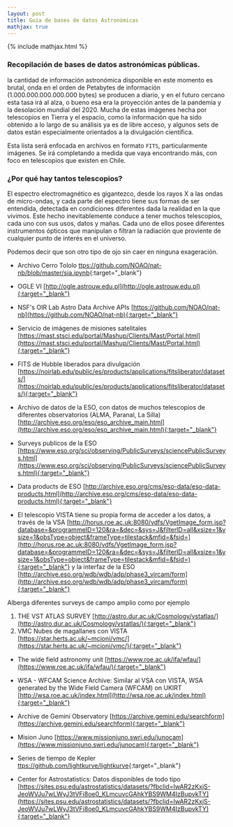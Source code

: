 ```yaml
---
layout: post
title: Guia de bases de datos Astronómicas
mathjax: true
---
```

{% include mathjax.html %} 

### Recopilación de bases de datos astronómicas públicas.

la cantidad de información astronómica disponible en este momento es brutal, onda en el orden de Petabytes de información (1.000.000.000.000.000 bytes) se producen a diario, y en el futuro cercano esta tasa irá al alza, o bueno esa era la proyección antes de la pandemia y la desolación mundial del 2020. Mucha de estas imágenes hecha por telescopios en Tierra y el espacio, como la información que ha sido obtenido a lo largo de su análisis ya es de libre acceso, y algunos sets de datos están especialmente orientados a la divulgación científica.

Esta lista será enfocada en archivos en formato $\mathtt{FITS}$, particularmente imágenes. Se irá completando a medida que vaya encontrando más, con foco en telescopios que existen en Chile.

### ¿Por qué hay tantos telescopios? 

El espectro electromagnético es gigantezco, desde los rayos X a las ondas de micro-ondas, y cada parte del espectro tiene sus formas de ser entendida, detectada en condiciones diferentes dada la realidad en la que vivimos. Este hecho inevitablemente conduce a tener muchos telescopios, cada uno con sus usos, datos y mañas. Cada uno de ellos posee diferentes instrumentos ópticos que manipulan o filtran la radiación que proviente de cualquier punto de interés en el universo.

Podemos decir que son otro tipo de ojo sin caer en ninguna exageración.

* Archivo Cerro Tololo [ttps://github.com/NOAO/nat-nb/blob/master/sia.ipynb](https://github.com/NOAO/nat-nb/blob/master/sia.ipynb){:target="_blank"}

* OGLE VI [http://ogle.astrouw.edu.pl](http://ogle.astrouw.edu.pl){:target="_blank"}

* NSF's OIR Lab Astro Data Archive APIs [https://github.com/NOAO/nat-nb](https://github.com/NOAO/nat-nb){:target="_blank"}

* Servicio de imágenes de misiones satelitales [https://mast.stsci.edu/portal/Mashup/Clients/Mast/Portal.html](https://mast.stsci.edu/portal/Mashup/Clients/Mast/Portal.html){:target="_blank"}

* FITS de Hubble liberados para divulgación [https://noirlab.edu/public/es/products/applications/fitsliberator/datasets/](https://noirlab.edu/public/es/products/applications/fitsliberator/datasets/){:target="_blank"}

* Archivo de datos de la ESO, con datos de muchos telescopios de diferentes observatorios (ALMA, Paranal, La Silla)
[http://archive.eso.org/eso/eso_archive_main.html](http://archive.eso.org/eso/eso_archive_main.html){:target="_blank"}

* Surveys publicos de la ESO [https://www.eso.org/sci/observing/PublicSurveys/sciencePublicSurveys.html](https://www.eso.org/sci/observing/PublicSurveys/sciencePublicSurveys.html){:target="_blank"}

* Data products de ESO [http://archive.eso.org/cms/eso-data/eso-data-products.html](http://archive.eso.org/cms/eso-data/eso-data-products.html){:target="_blank"}

* El telescopio VISTA tiene su propia forma de acceder a los datos,
a través de la VSA [http://horus.roe.ac.uk:8080/vdfs/VgetImage_form.jsp?database=&programmeID=120&ra=&dec=&sys=J&filterID=all&xsize=1&ysize=1&obsType=object&frameType=tilestack&mfid=&fsid=](http://horus.roe.ac.uk:8080/vdfs/VgetImage_form.jsp?database=&programmeID=120&ra=&dec=&sys=J&filterID=all&xsize=1&ysize=1&obsType=object&frameType=tilestack&mfid=&fsid=){:target="_blank"} y la interfaz de la ESO [http://archive.eso.org/wdb/wdb/adp/phase3_vircam/form](http://archive.eso.org/wdb/wdb/adp/phase3_vircam/form){:target="_blank"}

Alberga diferentes surveys de campo amplio como por ejemplo

1. THE VST ATLAS SURVEY [http://astro.dur.ac.uk/Cosmology/vstatlas/](http://astro.dur.ac.uk/Cosmology/vstatlas/){:target="_blank"} 
2. VMC Nubes de magallanes con VISTA [https://star.herts.ac.uk/~mcioni/vmc/](https://star.herts.ac.uk/~mcioni/vmc/){:target="_blank"}

* The wide field astronomy unit [https://www.roe.ac.uk/ifa/wfau/](https://www.roe.ac.uk/ifa/wfau/){:target="_blank"}

* WSA - WFCAM Science Archive: Similar al VSA con VISTA, WSA  generated by the Wide Field Camera (WFCAM) on UKIRT [http://wsa.roe.ac.uk/index.html](http://wsa.roe.ac.uk/index.html){:target="_blank"}

* Archive de Gemini Observatory [https://archive.gemini.edu/searchform](https://archive.gemini.edu/searchform){:target="_blank"}

* Mision Juno [https://www.missionjuno.swri.edu/junocam](https://www.missionjuno.swri.edu/junocam){:target="_blank"}

* Series de tiempo de Kepler [ttps://github.com/lightkurve/lightkurve](https://github.com/lightkurve/lightkurve){:target="_blank"}

* Center for Astrostatistics: Datos disponibles de todo tipo [https://sites.psu.edu/astrostatistics/datasets/?fbclid=IwAR2zKxjS-JeoWVJu7wLWyJ3tVFi8oe0_KLmcuvcGAhkYBS9WM4IzBupvkTY](https://sites.psu.edu/astrostatistics/datasets/?fbclid=IwAR2zKxjS-JeoWVJu7wLWyJ3tVFi8oe0_KLmcuvcGAhkYBS9WM4IzBupvkTY){:target="_blank"}







